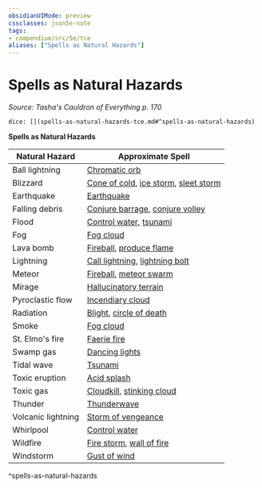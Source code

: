 ```yaml
---
obsidianUIMode: preview
cssclasses: json5e-note
tags:
- compendium/src/5e/tce
aliases: ["Spells as Natural Hazards"]
---
```

# Spells as Natural Hazards
*Source: Tasha's Cauldron of Everything p. 170* 

`dice: [](spells-as-natural-hazards-tce.md#^spells-as-natural-hazards)`

**Spells as Natural Hazards**

| Natural Hazard | Approximate Spell |
|----------------|-------------------|
| Ball lightning | [Chromatic orb](chromatic-orb.md) |
| Blizzard | [Cone of cold](cone-of-cold.md), [ice storm](ice-storm.md), [sleet storm](sleet-storm.md) |
| Earthquake | [Earthquake](earthquake.md) |
| Falling debris | [Conjure barrage](conjure-barrage.md), [conjure volley](conjure-volley.md) |
| Flood | [Control water](control-water.md), [tsunami](tsunami.md) |
| Fog | [Fog cloud](fog-cloud.md) |
| Lava bomb | [Fireball](fireball.md), [produce flame](produce-flame.md) |
| Lightning | [Call lightning](call-lightning.md), [lightning bolt](lightning-bolt.md) |
| Meteor | [Fireball](fireball.md), [meteor swarm](meteor-swarm.md) |
| Mirage | [Hallucinatory terrain](hallucinatory-terrain.md) |
| Pyroclastic flow | [Incendiary cloud](incendiary-cloud.md) |
| Radiation | [Blight](blight.md), [circle of death](circle-of-death.md) |
| Smoke | [Fog cloud](fog-cloud.md) |
| St. Elmo's fire | [Faerie fire](faerie-fire.md) |
| Swamp gas | [Dancing lights](dancing-lights.md) |
| Tidal wave | [Tsunami](tsunami.md) |
| Toxic eruption | [Acid splash](acid-splash.md) |
| Toxic gas | [Cloudkill](cloudkill.md), [stinking cloud](stinking-cloud.md) |
| Thunder | [Thunderwave](thunderwave.md) |
| Volcanic lightning | [Storm of vengeance](storm-of-vengeance.md) |
| Whirlpool | [Control water](control-water.md) |
| Wildfire | [Fire storm](fire-storm.md), [wall of fire](wall-of-fire.md) |
| Windstorm | [Gust of wind](gust-of-wind.md) |
^spells-as-natural-hazards